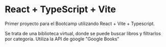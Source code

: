 # React + TypeScript + Vite

Primer proyecto para el Bootcamp utilizando React + Vite + Typescript.

Se trata de una biblioteca virtual, donde se puede buscar libros y filtrarlos por categoría.
Utiliza la API de google "Google Books"
